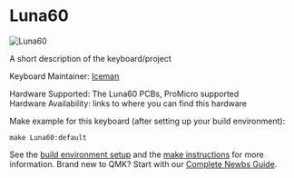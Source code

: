 # Luna60

![Luna60](https://i.imgur.com/suOE8HN.jpg)

A short description of the keyboard/project

Keyboard Maintainer: [Iceman](https://twitter.com/iceman5499)  

Hardware Supported: The Luna60 PCBs, ProMicro supported  
Hardware Availability: links to where you can find this hardware

Make example for this keyboard (after setting up your build environment):

    make Luna60:default

See the [build environment setup](https://docs.qmk.fm/#/getting_started_build_tools) and the [make instructions](https://docs.qmk.fm/#/getting_started_make_guide) for more information. Brand new to QMK? Start with our [Complete Newbs Guide](https://docs.qmk.fm/#/newbs).
